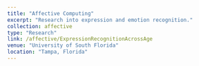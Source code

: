 ```yaml
---
title: "Affective Computing"
excerpt: "Research into expression and emotion recognition."
collection: affective
type: "Research"
link: /affective/ExpressionRecognitionAcrossAge
venue: "University of South Florida"
location: "Tampa, Florida"
---
```

